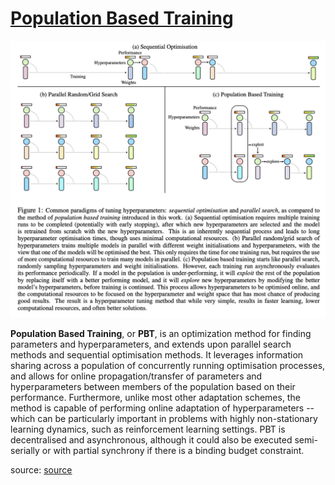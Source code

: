# [Population Based Training](https://paperswithcode.com/method/population-based-training)
![](./img/Screen_Shot_2020-06-08_at_12.32.38_PM_Y92E9S5.png)

**Population Based Training**, or **PBT**, is an optimization method for finding parameters and hyperparameters, and extends upon parallel search methods and sequential optimisation methods.
It leverages information sharing across a population of concurrently running optimisation processes, and allows for online propagation/transfer of parameters and hyperparameters between members of the population based on their performance. Furthermore, unlike most other adaptation schemes, the method is capable of performing online adaptation of hyperparameters -- which can be particularly important in problems with highly non-stationary learning dynamics, such as reinforcement learning settings. PBT is decentralised and asynchronous, although it could also be executed semi-serially or with partial synchrony if there is a binding budget constraint.

source: [source](http://arxiv.org/abs/1711.09846v2)
